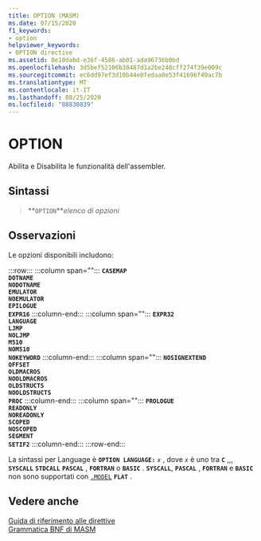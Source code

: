 ```yaml
---
title: OPTION (MASM)
ms.date: 07/15/2020
f1_keywords:
- option
helpviewer_keywords:
- OPTION directive
ms.assetid: 8e10dabd-e36f-4586-ab01-ada96736b0bd
ms.openlocfilehash: 3d5bef52106b38487d1a2be248cff274f39e009c
ms.sourcegitcommit: ec6dd97ef3d10b44e0fedaa8e53f41696f49ac7b
ms.translationtype: MT
ms.contentlocale: it-IT
ms.lasthandoff: 08/25/2020
ms.locfileid: "88830839"
---
```

# <a name="option"></a>OPTION

Abilita e Disabilita le funzionalità dell'assembler.

## <a name="syntax"></a>Sintassi

> **`OPTION`***elenco di opzioni*

## <a name="remarks"></a>Osservazioni

Le opzioni disponibili includono:

:::row:::
   :::column span="":::
      **`CASEMAP`**\
      **`DOTNAME`**\
      **`NODOTNAME`**\
      **`EMULATOR`**\
      **`NOEMULATOR`**\
      **`EPILOGUE`**\
      **`EXPR16`**
   :::column-end:::
   :::column span="":::
      **`EXPR32`**\
      **`LANGUAGE`**\
      **`LJMP`**\
      **`NOLJMP`**\
      **`M510`**\
      **`NOM510`**\
      **`NOKEYWORD`**
   :::column-end:::
   :::column span="":::
      **`NOSIGNEXTEND`**\
      **`OFFSET`**\
      **`OLDMACROS`**\
      **`NOOLDMACROS`**\
      **`OLDSTRUCTS`**\
      **`NOOLDSTRUCTS`**\
      **`PROC`**
   :::column-end:::
   :::column span="":::
      **`PROLOGUE`**\
      **`READONLY`**\
      **`NOREADONLY`**\
      **`SCOPED`**\
      **`NOSCOPED`**\
      **`SEGMENT`**\
      **`SETIF2`**
   :::column-end:::
:::row-end:::

La sintassi per Language è **`OPTION LANGUAGE:`** _`x`_ , dove *`x`* è uno tra **`C`** ,,, **`SYSCALL`** **`STDCALL`** **`PASCAL`** , **`FORTRAN`** o **`BASIC`** . **`SYSCALL`**, **`PASCAL`** , **`FORTRAN`** e **`BASIC`** non sono supportati con [`.MODEL`](dot-model.md) **`FLAT`** .

## <a name="see-also"></a>Vedere anche

[Guida di riferimento alle direttive](directives-reference.md)\
[Grammatica BNF di MASM](masm-bnf-grammar.md)
